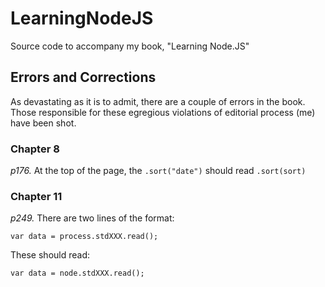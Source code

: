 # LearningNodeJS


Source code to accompany my book, "Learning Node.JS"

## Errors and Corrections

As devastating as it is to admit, there are a couple of errors in the book.
Those responsible for these egregious violations of editorial process (me)
have been shot.

### Chapter 8

_p176._  At the top of the page, the `.sort("date")` should read `.sort(sort)`

### Chapter 11

_p249._ There are two lines of the format:

```
var data = process.stdXXX.read();
```

These should read:
```
var data = node.stdXXX.read();
```
